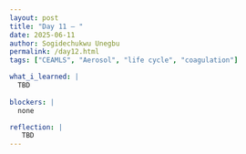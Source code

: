 ```yaml
---
layout: post
title: "Day 11 – "
date: 2025-06-11
author: Sogidechukwu Unegbu
permalink: /day12.html
tags: ["CEAMLS", "Aerosol", "life cycle", "coagulation"]

what_i_learned: |  
  TBD
   
blockers: |
  none

reflection: |
   TBD
---
```

